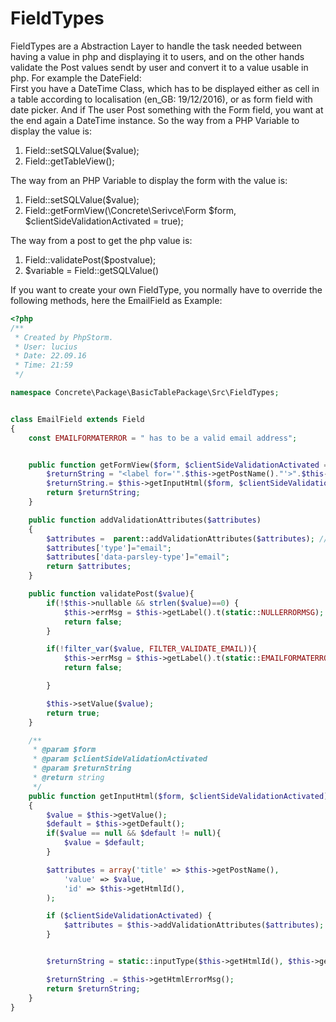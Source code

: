 # FieldTypes
FieldTypes are a Abstraction Layer to handle the task needed between having a value in php and displaying it to users,
and on the other hands validate the Post values sendt by user and convert it to a value usable in php.
For example the DateField:  
First you have a DateTime Class, which has to be displayed either as cell in a table according to localisation
(en_GB: 19/12/2016), or as form field with date picker. And if The user Post something with the Form field, you want at the end again a DateTime instance. So the way from a PHP Variable to display the value is:
 1. Field::setSQLValue($value);
 2. Field::getTableView();     
 
 
 The way from an PHP Variable to display the form with the value is:
 1. Field::setSQLValue($value);
 2. Field::getFormView(\Concrete\Serivce\Form $form, $clientSideValidationActivated = true);  
 
 
The way from a post to get the php value is:
 1. Field::validatePost($postvalue);
 2. $variable = Field::getSQLValue()  

If you want to create your own FieldType, you normally have to override the following methods, here the EmailField as Example:
```php
<?php
/**
 * Created by PhpStorm.
 * User: lucius
 * Date: 22.09.16
 * Time: 21:59
 */

namespace Concrete\Package\BasicTablePackage\Src\FieldTypes;


class EmailField extends Field
{
    const EMAILFORMATERROR = " has to be a valid email address";


    public function getFormView($form, $clientSideValidationActivated = true){
        $returnString = "<label for='".$this->getPostName()."'>".$this->getLabel()."</label>";
        $returnString.= $this->getInputHtml($form, $clientSideValidationActivated);
        return $returnString;
    }

    public function addValidationAttributes($attributes)
    {
        $attributes =  parent::addValidationAttributes($attributes); // TODO: Change the autogenerated stub
        $attributes['type']="email";
        $attributes['data-parsley-type']="email";
        return $attributes;
    }

    public function validatePost($value){
        if(!$this->nullable && strlen($value)==0) {
            $this->errMsg = $this->getLabel().t(static::NULLERRORMSG);
            return false;
        }

        if(!filter_var($value, FILTER_VALIDATE_EMAIL)){
            $this->errMsg = $this->getLabel().t(static::EMAILFORMATERROR);
            return false;

        }

        $this->setValue($value);
        return true;
    }

    /**
     * @param $form
     * @param $clientSideValidationActivated
     * @param $returnString
     * @return string
     */
    public function getInputHtml($form, $clientSideValidationActivated)
    {
        $value = $this->getValue();
        $default = $this->getDefault();
        if($value == null && $default != null){
            $value = $default;
        }

        $attributes = array('title' => $this->getPostName(),
            'value' => $value,
            'id' => $this->getHtmlId(),
        );

        if ($clientSideValidationActivated) {
            $attributes = $this->addValidationAttributes($attributes);
        }


        $returnString = static::inputType($this->getHtmlId(), $this->getPostName(), "text", $value, $attributes, $form);

        $returnString .= $this->getHtmlErrorMsg();
        return $returnString;
    }
}
```
